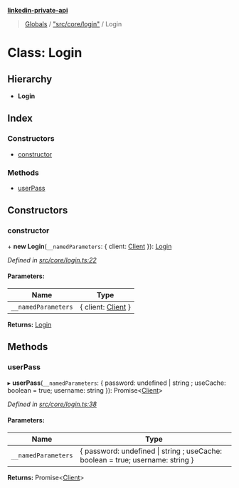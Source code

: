 **[linkedin-private-api](../README.md)**

> [Globals](../globals.md) / ["src/core/login"](../modules/_src_core_login_.md) / Login

# Class: Login

## Hierarchy

* **Login**

## Index

### Constructors

* [constructor](_src_core_login_.login.md#constructor)

### Methods

* [userPass](_src_core_login_.login.md#userpass)

## Constructors

### constructor

\+ **new Login**(`__namedParameters`: { client: [Client](_src_core_client_.client.md)  }): [Login](_src_core_login_.login.md)

*Defined in [src/core/login.ts:22](https://github.com/eilonmore/linkedin-private-api/blob/a50722e/src/core/login.ts#L22)*

#### Parameters:

Name | Type |
------ | ------ |
`__namedParameters` | { client: [Client](_src_core_client_.client.md)  } |

**Returns:** [Login](_src_core_login_.login.md)

## Methods

### userPass

▸ **userPass**(`__namedParameters`: { password: undefined \| string ; useCache: boolean = true; username: string  }): Promise\<[Client](_src_core_client_.client.md)>

*Defined in [src/core/login.ts:38](https://github.com/eilonmore/linkedin-private-api/blob/a50722e/src/core/login.ts#L38)*

#### Parameters:

Name | Type |
------ | ------ |
`__namedParameters` | { password: undefined \| string ; useCache: boolean = true; username: string  } |

**Returns:** Promise\<[Client](_src_core_client_.client.md)>
